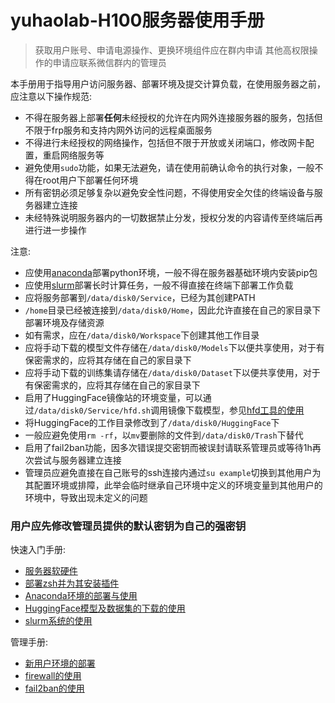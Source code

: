 # yuhaolab-H100服务器使用手册
> 获取用户账号、申请电源操作、更换环境组件应在群内申请
> 其他高权限操作的申请应联系微信群内的管理员

本手册用于指导用户访问服务器、部署环境及提交计算负载，在使用服务器之前，应注意以下操作规范:

* 不得在服务器上部署**任何**未经授权的允许在内网外连接服务器的服务，包括但不限于frp服务和支持内网外访问的远程桌面服务
* 不得进行未经授权的网络操作，包括但不限于开放或关闭端口，修改网卡配置，重启网络服务等
* 避免使用`sudo`功能，如果无法避免，请在使用前确认命令的执行对象，一般不得在root用户下部署任何环境
* 所有密钥必须足够复杂以避免安全性问题，不得使用安全欠佳的终端设备与服务器建立连接
* 未经特殊说明服务器内的一切数据禁止分发，授权分发的内容请传至终端后再进行进一步操作

注意:
* 应使用[anaconda](https://github.com/alkalimc/H100-Server-Guidebook/blob/main/chapter/general/anaconda.md)部署python环境，一般不得在服务器基础环境内安装pip包
* 应使用[slurm](https://github.com/alkalimc/H100-Server-Guidebook/blob/main/chapter/general/slurm.md)部署长时计算任务，一般不得直接在终端下部署工作负载
* 应将服务部署到`/data/disk0/Service`，已经为其创建PATH
* `/home`目录已经被连接到`/data/disk0/Home`，因此允许直接在自己的家目录下部署环境及存储资源
* 如有需求，应在`/data/disk0/Workspace`下创建其他工作目录
* 应将手动下载的模型文件存储在`/data/disk0/Models`下以便共享使用，对于有保密需求的，应将其存储在自己的家目录下
* 应将手动下载的训练集请存储在`/data/disk0/Dataset`下以便共享使用，对于有保密需求的，应将其存储在自己的家目录下
* 启用了HuggingFace镜像站的环境变量，可以通过`/data/disk0/Service/hfd.sh`调用镜像下载模型，参见[hfd工具的使用](https://github.com/alkalimc/H100-Server-Guidebook/blob/main/chapter/general/hfd.md)
* 将HuggingFace的工作目录修改到了`/data/disk0/HuggingFace`下
* 一般应避免使用`rm -rf`，以`mv`要删除的文件到`/data/disk0/Trash`下替代
* 启用了fail2ban功能，因多次错误提交密钥而被误封请联系管理员或等待1h再次尝试与服务器建立连接
* 管理员应避免直接在自己账号的ssh连接内通过`su example`切换到其他用户为其配置环境或排障，此举会临时继承自己环境中定义的环境变量到其他用户的环境中，导致出现未定义的问题

### 用户应先修改管理员提供的默认密钥为自己的强密钥

快速入门手册:
* [服务器软硬件](https://github.com/alkalimc/H100-Server-Guidebook/blob/main/chapter/general/softwareAndHardware.md)
* [部署zsh并为其安装插件](https://github.com/alkalimc/H100-Server-Guidebook/blob/main/chapter/general/zsh.md)
* [Anaconda环境的部署与使用](https://github.com/alkalimc/H100-Server-Guidebook/blob/main/chapter/general/anaconda.md)
* [HuggingFace模型及数据集的下载的使用](https://github.com/alkalimc/H100-Server-Guidebook/blob/main/chapter/general/huggingface.md)
* [slurm系统的使用](https://github.com/alkalimc/H100-Server-Guidebook/blob/main/chapter/general/slurm.md)

管理手册:
* [新用户环境的部署](https://github.com/alkalimc/H100-Server-Guidebook/blob/main/chapter/admin/newUser.md)
* [firewall的使用](https://github.com/alkalimc/H100-Server-Guidebook/blob/main/chapter/admin/firewall.md)
* [fail2ban的使用](https://github.com/alkalimc/H100-Server-Guidebook/blob/main/chapter/admin/fail2ban.md)